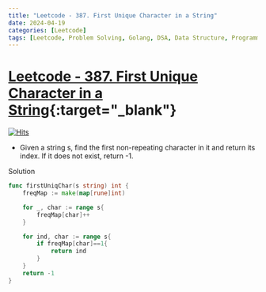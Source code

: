 ```yaml
---
title: "Leetcode - 387. First Unique Character in a String"
date: 2024-04-19
categories: [Leetcode]
tags: [Leetcode, Problem Solving, Golang, DSA, Data Structure, Programming, Algorithm, Hash Table, String, Queue, Counting]
---
```



# [Leetcode - 387. First Unique Character in a String](https://leetcode.com/problems/first-unique-character-in-a-string/description/){:target="_blank"}
[![Hits](https://hits.sh/mahinops.github.io/posts/leetcode-first-unique-character-in-a-string.svg)](https://hits.sh/mahinops.github.io/posts/leetcode-first-unique-character-in-a-string/)


- Given a string s, find the first non-repeating character in it and return its index. If it does not exist, return -1.


Solution

```go
func firstUniqChar(s string) int {
    freqMap := make(map[rune]int)

    for _, char := range s{
        freqMap[char]++
    }

    for ind, char := range s{
        if freqMap[char]==1{
            return ind
        }
    }
    return -1
}
```

